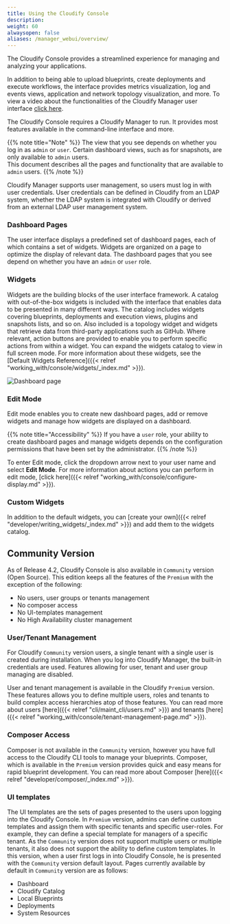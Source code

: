 ```yaml
---
title: Using the Cloudify Console
description:
weight: 60
alwaysopen: false
aliases: /manager_webui/overview/
---
```


The Cloudify Console provides a streamlined experience for managing and analyzing your applications.

In addition to being able to upload blueprints, create deployments and execute workflows, the interface provides metrics visualization, log and events views, application and network topology visualization, and more. To view a video about the functionalities of the Cloudify Manager user interface [click here](https://www.youtube.com/watch?v=0orOaJYi5vs).

The Cloudify Console requires a Cloudify Manager to run. It provides most features available in the command-line interface and more.

{{% note title="Note" %}}
The view that you see depends on whether you log in as `admin` or `user`. Certain dashboard views, such as for snapshots, are only available to `admin` users.<br>
This document describes all the pages and functionality that are available to `admin` users.
{{% /note %}}

Cloudify Manager supports user management, so users must log in with user credentials. User credentials can be defined in Cloudify from an LDAP system, whether the LDAP system is integrated with Cloudify or derived from an external LDAP user management system.

### Dashboard Pages
The user interface displays a predefined set of dashboard pages, each of which contains a set of widgets. Widgets are organized on a page to optimize the display of relevant data. The dashboard pages that you see depend on whether you have an `admin` or `user` role.

### Widgets
Widgets are the building blocks of the user interface framework. A catalog with out-of-the-box widgets is included with the interface that enables data to be presented in many different ways. The catalog includes widgets covering blueprints, deployments and execution views, plugins and snapshots lists, and so on. Also included is a topology widget and widgets that retrieve data from third-party applications such as GitHub. Where relevant, action buttons are provided to enable you to perform specific actions from within a widget. You can expand the widgets catalog to view in full screen mode. For more information about these widgets, see the [Default Widgets Reference]({{< relref "working_with/console/widgets/_index.md" >}}).

![Dashboard page]( /images/ui/ui-dashboard-page.png )

### Edit Mode
Edit mode enables you to create new dashboard pages, add or remove widgets and manage how widgets are displayed on a dashboard.

{{% note title="Accessibility" %}}
If you have a `user` role, your ability to create dashboard pages and manage widgets depends on the configuration permissions that have been set by the administrator.
{{% /note %}}

To enter Edit mode, click the dropdown arrow next to your user name and select **Edit Mode**. For more information about actions you can perform in edit mode, [click here]({{< relref "working_with/console/configure-display.md" >}}).

### Custom Widgets
In addition to the default widgets, you can [create your own]({{< relref "developer/writing_widgets/_index.md" >}}) and add them to the widgets catalog.

## Community Version
As of Release 4.2, Cloudify Console is also available in `Community` version (Open Source). This edition keeps all the features of the `Premium` with the exception of the following:

* No users, user groups or tenants management
* No composer access
* No UI-templates management
* No High Availability cluster management

### User/Tenant Management
For Cloudify `Community` version users, a single tenant with a single user is created during installation. When you log into Cloudify Manager, the built-in credentials are used. Features allowing for user, tenant and user group managing are disabled.

User and tenant management is available in the Cloudify `Premium` version. These features allows you to define multiple users, roles and tenants to build complex access hierarchies atop of those features. You can read more about users [here]({{< relref "cli/maint_cli/users.md" >}}) and tenants [here]({{< relref "working_with/console/tenant-management-page.md" >}}).

### Composer Access
Composer is not available in the `Community` version, however you have full access to the Cloudify CLI tools to manage your blueprints. Composer, which is available in the `Premium` version provides quick and easy means for rapid blueprint development. You can read more about Composer [here]({{< relref "developer/composer/_index.md" >}}).

### UI templates
The UI templates are the sets of pages presented to the users upon logging into the Cloudify Console. In `Premium` version, admins can define custom templates and assign them with specific tenants and specific user-roles. For example, they can define a special template for managers of a specific tenant. As the `Community` version does not support multiple users or multiple tenants, it also does not support the ability to define custom templates. In this version, when a user first logs in into Cloudify Console, he is presented with the `Community` version default layout. Pages currently available by default in `Community` version are as follows:

- Dashboard
- Cloudify Catalog
- Local Blueprints
- Deployments
- System Resources

